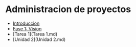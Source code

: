 # Administracion de proyectos

- [Introduccion](introduccion.md)
- [Fase 1: Vision](primer_entregable.md)
- [Tarea 1](Tarea 1.md)
- [Unidad 2](Unidad 2.md)
